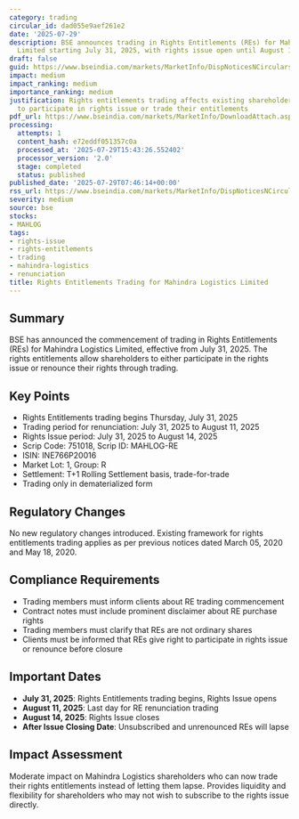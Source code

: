 ```yaml
---
category: trading
circular_id: dad055e9aef261e2
date: '2025-07-29'
description: BSE announces trading in Rights Entitlements (REs) for Mahindra Logistics
  Limited starting July 31, 2025, with rights issue open until August 14, 2025.
draft: false
guid: https://www.bseindia.com/markets/MarketInfo/DispNoticesNCirculars.aspx?Noticeid={253B0A11-2B12-4981-8F66-7E3573A509A6}&noticeno=20250729-9&dt=07/29/2025&icount=9&totcount=66&flag=0
impact: medium
impact_ranking: medium
importance_ranking: medium
justification: Rights entitlements trading affects existing shareholders' ability
  to participate in rights issue or trade their entitlements
pdf_url: https://www.bseindia.com/markets/MarketInfo/DownloadAttach.aspx?id=20250729-9&attachedId=
processing:
  attempts: 1
  content_hash: e72eddf051357c0a
  processed_at: '2025-07-29T15:43:26.552402'
  processor_version: '2.0'
  stage: completed
  status: published
published_date: '2025-07-29T07:46:14+00:00'
rss_url: https://www.bseindia.com/markets/MarketInfo/DispNoticesNCirculars.aspx?Noticeid={253B0A11-2B12-4981-8F66-7E3573A509A6}&noticeno=20250729-9&dt=07/29/2025&icount=9&totcount=66&flag=0
severity: medium
source: bse
stocks:
- MAHLOG
tags:
- rights-issue
- rights-entitlements
- trading
- mahindra-logistics
- renunciation
title: Rights Entitlements Trading for Mahindra Logistics Limited
---
```


## Summary

BSE has announced the commencement of trading in Rights Entitlements (REs) for Mahindra Logistics Limited, effective from July 31, 2025. The rights entitlements allow shareholders to either participate in the rights issue or renounce their rights through trading.

## Key Points

- Rights Entitlements trading begins Thursday, July 31, 2025
- Trading period for renunciation: July 31, 2025 to August 11, 2025
- Rights Issue period: July 31, 2025 to August 14, 2025
- Scrip Code: 751018, Scrip ID: MAHLOG-RE
- ISIN: INE766P20016
- Market Lot: 1, Group: R
- Settlement: T+1 Rolling Settlement basis, trade-for-trade
- Trading only in dematerialized form

## Regulatory Changes

No new regulatory changes introduced. Existing framework for rights entitlements trading applies as per previous notices dated March 05, 2020 and May 18, 2020.

## Compliance Requirements

- Trading members must inform clients about RE trading commencement
- Contract notes must include prominent disclaimer about RE purchase rights
- Trading members must clarify that REs are not ordinary shares
- Clients must be informed that REs give right to participate in rights issue or renounce before closure

## Important Dates

- **July 31, 2025**: Rights Entitlements trading begins, Rights Issue opens
- **August 11, 2025**: Last day for RE renunciation trading
- **August 14, 2025**: Rights Issue closes
- **After Issue Closing Date**: Unsubscribed and unrenounced REs will lapse

## Impact Assessment

Moderate impact on Mahindra Logistics shareholders who can now trade their rights entitlements instead of letting them lapse. Provides liquidity and flexibility for shareholders who may not wish to subscribe to the rights issue directly.
